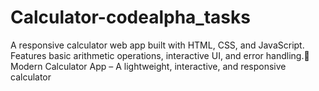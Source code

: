 # Calculator-codealpha_tasks
A responsive calculator web app built with HTML, CSS, and JavaScript. Features basic arithmetic operations, interactive UI, and error handling.🧮 Modern Calculator App – A lightweight, interactive, and responsive calculator
